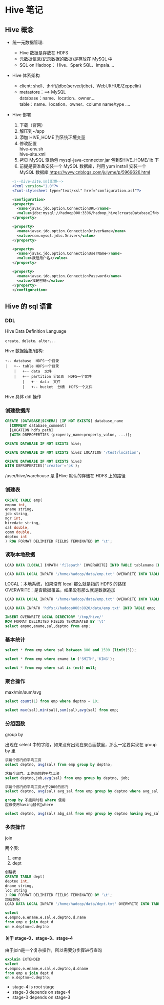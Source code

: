 # Hive 笔记

## Hive 概念

- 统一元数据管理:

  - Hive 数据是存放在 HDFS
  - 元数据信息(记录数据的数据)是存放在 MySQL 中
  - SQL on Hadoop： Hive、Spark SQL、impala....

- Hive 体系架构

  - client: shell、thrift/jdbc(server/jdbc)、WebUI(HUE/Zeppelin)
  - metastore：==> MySQL  
    database：name、location、owner....  
    table：name、location、owner、column name/type ....

- Hive 部署

  1. 下载（官网）
  2. 解压到~/app
  3. 添加 HIVE_HOME 到系统环境变量
  4. 修改配置  
     hive-env.sh  
     hive-site.xml
  5. 拷贝 MySQL 驱动包 mysql-java-connector.jar 包到\$HIVE_HOME/lib 下
  6. 前提是要准备安装一个 MySQL 数据库，利用 yum install 安装一个 MySQL 数据库 https://www.cnblogs.com/julyme/p/5969626.html

  ```xml
  <!--hive-site.xml配置-->
  <?xml version="1.0"?>
  <?xml-stylesheet type="text/xsl" href="configuration.xsl"?>

  <configuration>
  <property>
    <name>javax.jdo.option.ConnectionURL</name>
    <value>jdbc:mysql://hadoop000:3306/hadoop_hive?createDatabaseIfNotExist=true</value>
  </property>

  <property>
    <name>javax.jdo.option.ConnectionDriverName</name>
    <value>com.mysql.jdbc.Driver</value>
  </property>

  <property>
    <name>javax.jdo.option.ConnectionUserName</name>
    <value>我是用户名</value>
  </property>

  <property>
    <name>javax.jdo.option.ConnectionPassword</name>
    <value>我是密码</value>
  </property>
  </configuration>
  ```

## Hive 的 sql 语言

### DDL

Hive Data Definition Language

```shell
create、delete、alter...
```

Hive 数据抽象/结构:

```ASCII
+-- database  HDFS一个目录
|   +-- table HDFS一个目录
    |   +-- data  文件
    |   +-- partition 分区表  HDFS一个文件
        |   +-- data  文件
        |   +-- bucket  分桶  HDFS一个文件
```

Hive 具体 ddl 操作

### 创建数据库

```sql
CREATE (DATABASE|SCHEMA) [IF NOT EXISTS] database_name
  [COMMENT database_comment]
  [LOCATION hdfs_path]
  [WITH DBPROPERTIES (property_name=property_value, ...)];

CREATE DATABASE IF NOT EXISTS hive;

CREATE DATABASE IF NOT EXISTS hive2 LOCATION '/test/location';

CREATE DATABASE IF NOT EXISTS hive3
WITH DBPROPERTIES('creator'='pk');
```

/user/hive/warehouse 是 Hive 默认的存储在 HDFS 上的路径

### 创建表

```sql
CREATE TABLE emp(
empno int,
ename string,
job string,
mgr int,
hiredate string,
sal double,
comm double,
deptno int
) ROW FORMAT DELIMITED FIELDS TERMINATED BY '\t';
```

### 读取本地数据

```sql
LOAD DATA [LOCAL] INPATH 'filepath' [OVERWRITE] INTO TABLE tablename [PARTITION (partcol1=val1, partcol2=val2 ...)]

LOAD DATA LOCAL INPATH '/home/hadoop/data/emp.txt' OVERWRITE INTO TABLE emp;
```

LOCAL：本地系统，如果没有 local 那么就是指的 HDFS 的路径  
OVERWRITE：是否数据覆盖，如果没有那么就是数据追加

```sql
LOAD DATA LOCAL INPATH '/home/hadoop/data/emp.txt' OVERWRITE INTO TABLE emp;

LOAD DATA INPATH 'hdfs://hadoop000:8020/data/emp.txt' INTO TABLE emp;

INSERT OVERWRITE LOCAL DIRECTORY '/tmp/hive/'
ROW FORMAT DELIMITED FIELDS TERMINATED BY '\t'
select empno,ename,sal,deptno from emp;
```

### 基本统计

```sql
select * from emp where sal between 800 and 1500 (limit(5));

select * from emp where ename in ('SMITH','KING');

select * from emp where sal is (not) null;
```

### 聚合操作

max/min/sum/avg

```sql
select count(1) from emp where deptno = 10;

select max(sal),min(sal),sum(sal),avg(sal) from emp;
```

### 分组函数

group by

出现在 select 中的字段，如果没有出现在聚合函数里，那么一定要实现在 group by 里

```sql
求每个部门的平均工资
select deptno, avg(sal) from emp group by deptno;

求每个部门、工作岗位的平均工资
select deptno,job,avg(sal) from emp group by deptno, job;

求每个部门的平均工资大于2000的部门
select deptno, avg(sal) avg_sal from emp group by deptno where avg_sal > 2000; 错误！！！

group by 不能同时和 where 使用
应该使用having替代where

select deptno, avg(sal) abg_sal from emp group by deptno having avg_sal > 2000;
```

### 多表操作

join

两个表:

1. emp
2. dept

```sql
创建表
CREATE TABLE dept(
deptno int,
dname string,
loc string
) ROW FORMAT DELIMITED FIELDS TERMINATED BY '\t';
加载数据
LOAD DATA LOCAL INPATH '/home/hadoop/data/dept.txt' OVERWRITE INTO TABLE dept;

select
e.empno,e.ename,e.sal,e.deptno,d.name
from emp e join dept d
on e.deptno=d.deptno
```

#### 关于 stage-0、stage-3、stage-4

由于join是一个复杂操作，所以需要分步骤进行查询

```sql
explain EXTENDED
select
e.empno,e.ename,e.sal,e.deptno,d.dname
from emp e join dept d
on e.deptno=d.deptno;
```

- stage-4 is root stage
- stage-3 depends on stage-4
- stage-0 depends on stage-3
